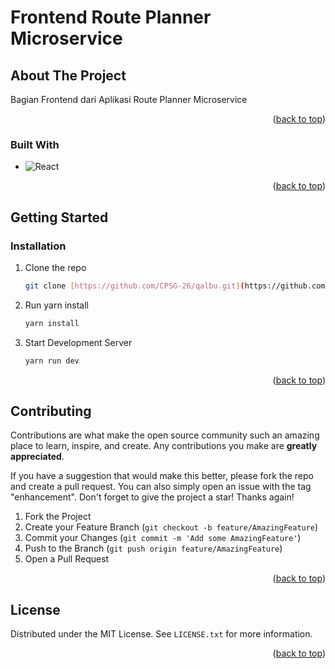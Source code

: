 # Frontend Route Planner Microservice

<!-- ABOUT THE PROJECT -->
## About The Project

Bagian Frontend dari Aplikasi Route Planner Microservice

<p align="right">(<a href="#top">back to top</a>)</p>

### Built With

* ![React](https://img.shields.io/badge/react-%2320232a.svg?style=for-the-badge&logo=react&logoColor=%2361DAFB)

<p align="right">(<a href="#top">back to top</a>)</p>

<!-- GETTING STARTED -->
## Getting Started

### Installation

1. Clone the repo
   ```sh
   git clone [https://github.com/CPSG-26/qalbu.git](https://github.com/degalih/backend-personal-finance-tracker)
   ```
2. Run yarn install
   ```sh
   yarn install
   ```
3. Start Development Server
   ```sh
   yarn run dev
   ```

<p align="right">(<a href="#top">back to top</a>)</p>

<!-- CONTRIBUTING -->
## Contributing

Contributions are what make the open source community such an amazing place to learn, inspire, and create. Any contributions you make are **greatly appreciated**.

If you have a suggestion that would make this better, please fork the repo and create a pull request. You can also simply open an issue with the tag "enhancement".
Don't forget to give the project a star! Thanks again!

1. Fork the Project
2. Create your Feature Branch (`git checkout -b feature/AmazingFeature`)
3. Commit your Changes (`git commit -m 'Add some AmazingFeature'`)
4. Push to the Branch (`git push origin feature/AmazingFeature`)
5. Open a Pull Request

<p align="right">(<a href="#top">back to top</a>)</p>

<!-- LICENSE -->
## License

Distributed under the MIT License. See `LICENSE.txt` for more information.

<p align="right">(<a href="#top">back to top</a>)</p>
